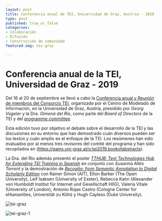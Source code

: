 ```yaml
---
layout: post
title: Conferencia anual de TEI, Universidad de Graz, Austria - 2019
type: post
published: true_or_false
categories:
- Colaboración
- Difusión
- Construcción de comunidad
featured-img: tei-graz

---
```


# Conferencia anual de la TEI, Universidad de Graz - 2019

Del 16 al 20 de septiembre se llevó a cabo la [Conferencia anual y Reunión de miembros del Consorcio TEI](https://graz-2019.tei-c.org/), organizado por el Centro de Modelado de Información, en la Universidad de Graz, Austria, presidido por *Georg Vogeler* y la Dra. *Gimena del Rio*, como parte del *Board of Directors* de la TEI y del [programme committee](https://graz-2019.tei-c.org/wp-content/uploads/2019/09/ProgrammheftFINAL.pdf).

Esta edición tuvo por objetivo el debate sobre el desarrollo de la TEI y las discusiones en su entorno que han demostrado cuán diversos pueden ser los textos y cuán amplio es el enfoque de la TEI. Los resúmenes han sido evaluados por al menos tres revisores del comité del programa y han sido recopilados en (https://gams.uni-graz.at/o:tei2019.bookofabstracts).

La Dra. del Rio además presentó el poster *[TTHUB: Text Technologies Hub for Extending TEI Training in Spanish](https://gams.uni-graz.at/o:tei2019.153/sdef:TEI/get?context=context:tei2019.posters)* en conjunto con *Susanna Allés Torrent* y la demostración de *[Recogito: from Semantic Annotation to Digital Scholarly Edition](https://gams.uni-graz.at/o:tei2019.175)*  con Rainer Simon (AIT), Elton Barker (The Open University), Leif Isaksen (University of Exeter), Rebecca Kahn (Alexander von Humboldt Institut für Internet und Gesellschaft HIIG), Valeria Vitale (University of London), Antonio Rojas Castro (Cologne Center for eHumanities, Universität zu Köln) y Hugh Cayless (Duke University).


![tei-graz](/assets/img/posts/tei-graz-2019.jpg)



![tei-graz-1](/assets/img/posts/tei-graz-2019-1.jpg)